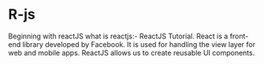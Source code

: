 # R-js
Beginning with reactJS 
what is reactjs:- ReactJS Tutorial. React is a front-end library developed by Facebook. It is used for handling the view layer for web and mobile apps. ReactJS allows us to create reusable UI components.

